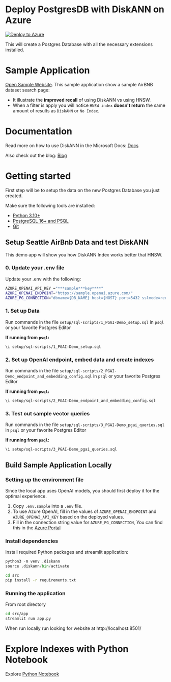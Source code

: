 # Deploy PostgresDB with DiskANN on Azure
[![Deploy to Azure](https://aka.ms/deploytoazurebutton)](https://portal.azure.com/#create/Microsoft.Template/uri/https%3A%2F%2Fraw.githubusercontent.com%2FAzure-Samples%2FDiskANN-demo%2Frefs%2Fheads%2Fmain%2Fsetup%2Fpostgres-infra%2Ftemplate.json%3F)

This will create a Postgres Database with all the necessary extensions installed.

# Sample Application

[Open Sample Website](https://diskann-demo-dwgxbdfpgrakcmgf.westus2-01.azurewebsites.net/). 
This sample application show a sample AirBNB dataset search page:
* It illustrate the **improved recall** of using DiskANN vs using HNSW. 
* When a filter is apply you will notice `HNSW index` **doesn't return** the same amount of results as `DiskANN` or `No Index`.

# Documentation
Read more on how to use DiskANN in the Microsoft Docs: [Docs](https://aka.ms/pg-diskann-docs)

Also check out the blog: [Blog](https://aka.ms/pg-diskann-blog)

# Getting started

First step will be to setup the data on the new Postgres Database you just created.

Make sure the following tools are installed:

* [Python 3.10+](https://www.python.org/downloads/)
* [PostgreSQL 16+ and PSQL](https://www.postgresql.org/download/)
* [Git](https://git-scm.com/downloads)
    
## Setup Seattle AirBnb Data and test DiskANN
This demo app will show you how DiskANN Index works better that HNSW.

### 0. Update your .env file
Update your .env with the following:

```bash
AZURE_OPENAI_API_KEY ="***sample***key****"
AZURE_OPENAI_ENDPOINT="https://sample.openai.azure.com/"
AZURE_PG_CONNECTION="dbname={DB_NAME} host={HOST} port=5432 sslmode=require user={USER_NAME} password={PASSWORD}"
```

### 1. Set up Data

Run commands in the file `setup/sql-scripts/1_PGAI-Demo_setup.sql` in `psql` or your favorite Postgres Editor

**If running from `psql`:**
```psql
\i setup/sql-scripts/1_PGAI-Demo_setup.sql
```

### 2. Set up OpenAI endpoint, embed data and create indexes

Run commands in the file `setup/sql-scripts/2_PGAI-Demo_endpoint_and_embedding_config.sql` in `psql` or your favorite Postgres Editor

**If running from `psql`:**
```psql
\i setup/sql-scripts/2_PGAI-Demo_endpoint_and_embedding_config.sql
```

### 3. Test out sample vector queries

Run commands in the file `setup/sql-scripts/3_PGAI-Demo_pgai_queries.sql` in `psql` or your favorite Postgres Editor

**If running from `psql`:**
```psql
\i setup/sql-scripts/3_PGAI-Demo_pgai_queries.sql
```

## Build Sample Application Locally

### Setting up the environment file

Since the local app uses OpenAI models, you should first deploy it for the optimal experience.

1. Copy `.env.sample` into a `.env` file.
2. To use Azure OpenAI, fill in the values of `AZURE_OPENAI_ENDPOINT` and `AZURE_OPENAI_API_KEY` based on the deployed values.
3. Fill in the connection string value for `AZURE_PG_CONNECTION`, You can find this in the [Azure Portal](https://learn.microsoft.com/en-us/azure/postgresql/flexible-server/connect-python?tabs=bash%2Cpassword#add-authentication-code)

### Install dependencies
Install required Python packages and streamlit application:

```python
python3 -m venv .diskann
source .diskann/bin/activate
```

```bash
cd src
pip install -r requirements.txt
```

### Running the application
From root directory

```bash
cd src/app
streamlit run app.py
```

When run locally run looking for website at http://localhost:8501/


# Explore Indexes with Python Notebook

Explore [Python Notebook](src/notebook/Recall_experiement_for_Indices.ipynb)
